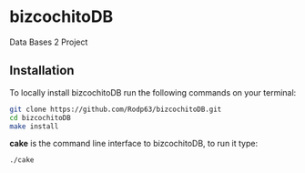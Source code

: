 # bizcochitoDB
Data Bases 2 Project

Installation
-----------
To locally install bizcochitoDB run the following commands on your terminal:
```bash
git clone https://github.com/Rodp63/bizcochitoDB.git
cd bizcochitoDB
make install
```
**cake** is the command line interface to bizcochitoDB, to run it type:
```bash
./cake
```

